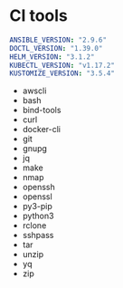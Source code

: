 # CI tools

```yaml
ANSIBLE_VERSION: "2.9.6"
DOCTL_VERSION: "1.39.0"
HELM_VERSION: "3.1.2"
KUBECTL_VERSION: "v1.17.2"
KUSTOMIZE_VERSION: "3.5.4"
```

* awscli
* bash
* bind-tools
* curl
* docker-cli
* git
* gnupg
* jq
* make
* nmap
* openssh
* openssl
* py3-pip
* python3
* rclone
* sshpass
* tar
* unzip
* yq
* zip
